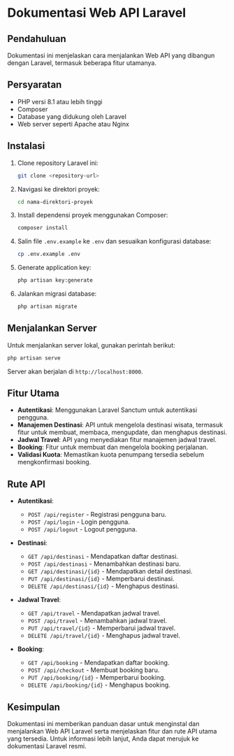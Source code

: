 # Dokumentasi Web API Laravel

## Pendahuluan
Dokumentasi ini menjelaskan cara menjalankan Web API yang dibangun dengan Laravel, termasuk beberapa fitur utamanya.

## Persyaratan
- PHP versi 8.1 atau lebih tinggi
- Composer
- Database yang didukung oleh Laravel
- Web server seperti Apache atau Nginx

## Instalasi
1. Clone repository Laravel ini:
   ```bash
   git clone <repository-url>
   ```
2. Navigasi ke direktori proyek:
   ```bash
   cd nama-direktori-proyek
   ```
3. Install dependensi proyek menggunakan Composer:
   ```bash
   composer install
   ```
4. Salin file `.env.example` ke `.env` dan sesuaikan konfigurasi database:
   ```bash
   cp .env.example .env
   ```
5. Generate application key:
   ```bash
   php artisan key:generate
   ```
6. Jalankan migrasi database:
   ```bash
   php artisan migrate
   ```

## Menjalankan Server
Untuk menjalankan server lokal, gunakan perintah berikut:
```bash
php artisan serve
```
Server akan berjalan di `http://localhost:8000`.

## Fitur Utama
- **Autentikasi**: Menggunakan Laravel Sanctum untuk autentikasi pengguna.
- **Manajemen Destinasi**: API untuk mengelola destinasi wisata, termasuk fitur untuk membuat, membaca, mengupdate, dan menghapus destinasi.
- **Jadwal Travel**: API yang menyediakan fitur manajemen jadwal travel.
- **Booking**: Fitur untuk membuat dan mengelola booking perjalanan.
- **Validasi Kuota**: Memastikan kuota penumpang tersedia sebelum mengkonfirmasi booking.

## Rute API
- **Autentikasi**:
  - `POST /api/register` - Registrasi pengguna baru.
  - `POST /api/login` - Login pengguna.
  - `POST /api/logout` - Logout pengguna.

- **Destinasi**:
  - `GET /api/destinasi` - Mendapatkan daftar destinasi.
  - `POST /api/destinasi` - Menambahkan destinasi baru.
  - `GET /api/destinasi/{id}` - Mendapatkan detail destinasi.
  - `PUT /api/destinasi/{id}` - Memperbarui destinasi.
  - `DELETE /api/destinasi/{id}` - Menghapus destinasi.

- **Jadwal Travel**:
  - `GET /api/travel` - Mendapatkan jadwal travel.
  - `POST /api/travel` - Menambahkan jadwal travel.
  - `PUT /api/travel/{id}` - Memperbarui jadwal travel.
  - `DELETE /api/travel/{id}` - Menghapus jadwal travel.

- **Booking**:
  - `GET /api/booking` - Mendapatkan daftar booking.
  - `POST /api/checkout` - Membuat booking baru.
  - `PUT /api/booking/{id}` - Memperbarui booking.
  - `DELETE /api/booking/{id}` - Menghapus booking.

## Kesimpulan
Dokumentasi ini memberikan panduan dasar untuk menginstal dan menjalankan Web API Laravel serta menjelaskan fitur dan rute API utama yang tersedia. Untuk informasi lebih lanjut, Anda dapat merujuk ke dokumentasi Laravel resmi.


